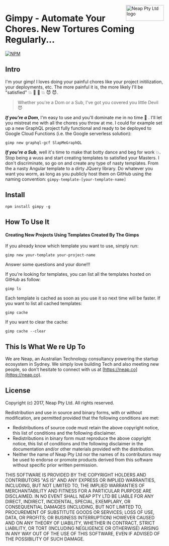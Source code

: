 <a href="https://neap.co" target="_blank"><img src="https://neap.co/img/neap_black_small_logo.png" alt="Neap Pty Ltd logo" title="Neap" align="right" height="50" width="120"/></a>

# Gimpy - Automate Your Chores. New Tortures Coming Regularly...
[![NPM][1]][2]

[1]: https://img.shields.io/npm/v/gimpy.svg?style=flat
[2]: https://www.npmjs.com/package/gimpy

## Intro
I'm your gimp! I loves doing your painful chores like your project initilization, your deployments, etc. The more painful it is, the more likely I'll be "satisfied" :collision: :japanese_ogre: :japanese_ogre: :collision: :smiling_imp: :smiling_imp:.

> Whether you're a Dom or a Sub, I've got you covered you little Devil :smiling_imp:

_**If you're a Dom**_, I'm easy to use and you'll dominate me in no time :smoking:
. I'll let you mistreat me with all the chores you throw at me. I could for example set up a new GraphQL project fully functional and ready to be deployed to Google Cloud Functions (i.e. the Google serverless solution):

```
gimp new graphql-gcf SlapMeGraphQL
```

_**If you're a Sub**_, well it's time to make that botty dance and beg for work :collision:. Stop being a wuss and start creating templates to satisfied your Masters. I don't discriminate, so go on and create any type of nasty templates. From the a nasty Angular template to a dirty JQuery library. Do whatever you want you worm, as long as you publicly host them on GitHub using the naming convention: ```gimpy-template-[your-template-name]```

## Install
```
npm install gimpy -g
```
## How To Use It
#### Creating New Projects Using Templates Created By The Gimps

If you already know which template you want to use, simply run:
```
gimp new your-template your-project-name
```
Answer some questions and your done!!!

If you're looking for templates, you can list all the templates hosted on GitHub as follow:
```
gimp ls
```

Each template is cached as soon as you use it so next time will be faster. If you want to list all cached templates:
```
gimp cache
```

If you want to clear the cache:
```
gimp cache --clear
```

## This Is What We re Up To
We are Neap, an Australian Technology consultancy powering the startup ecosystem in Sydney. We simply love building Tech and also meeting new people, so don't hesitate to connect with us at [https://neap.co](https://neap.co).

## License
Copyright (c) 2017, Neap Pty Ltd.
All rights reserved.

Redistribution and use in source and binary forms, with or without modification, are permitted provided that the following conditions are met:
* Redistributions of source code must retain the above copyright notice, this list of conditions and the following disclaimer.
* Redistributions in binary form must reproduce the above copyright notice, this list of conditions and the following disclaimer in the documentation and/or other materials provided with the distribution.
* Neither the name of Neap Pty Ltd nor the names of its contributors may be used to endorse or promote products derived from this software without specific prior written permission.

THIS SOFTWARE IS PROVIDED BY THE COPYRIGHT HOLDERS AND CONTRIBUTORS "AS IS" AND
ANY EXPRESS OR IMPLIED WARRANTIES, INCLUDING, BUT NOT LIMITED TO, THE IMPLIED
WARRANTIES OF MERCHANTABILITY AND FITNESS FOR A PARTICULAR PURPOSE ARE
DISCLAIMED. IN NO EVENT SHALL NEAP PTY LTD BE LIABLE FOR ANY
DIRECT, INDIRECT, INCIDENTAL, SPECIAL, EXEMPLARY, OR CONSEQUENTIAL DAMAGES
(INCLUDING, BUT NOT LIMITED TO, PROCUREMENT OF SUBSTITUTE GOODS OR SERVICES;
LOSS OF USE, DATA, OR PROFITS; OR BUSINESS INTERRUPTION) HOWEVER CAUSED AND
ON ANY THEORY OF LIABILITY, WHETHER IN CONTRACT, STRICT LIABILITY, OR TORT
(INCLUDING NEGLIGENCE OR OTHERWISE) ARISING IN ANY WAY OUT OF THE USE OF THIS
SOFTWARE, EVEN IF ADVISED OF THE POSSIBILITY OF SUCH DAMAGE.
